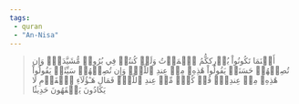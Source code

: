 ```yaml
---
tags: 
 - quran 
 - "An-Nisa"
---
```


> أَيۡنَمَا تَكُونُواْ يُدۡرِككُّمُ ٱلۡمَوۡتُ وَلَوۡ كُنتُمۡ فِي بُرُوجٖ مُّشَيَّدَةٖۗ وَإِن تُصِبۡهُمۡ حَسَنَةٞ يَقُولُواْ هَٰذِهِۦ مِنۡ عِندِ ٱللَّهِۖ وَإِن تُصِبۡهُمۡ سَيِّئَةٞ يَقُولُواْ هَٰذِهِۦ مِنۡ عِندِكَۚ قُلۡ كُلّٞ مِّنۡ عِندِ ٱللَّهِۖ فَمَالِ هَـٰٓؤُلَآءِ ٱلۡقَوۡمِ لَا يَكَادُونَ يَفۡقَهُونَ حَدِيثٗا
